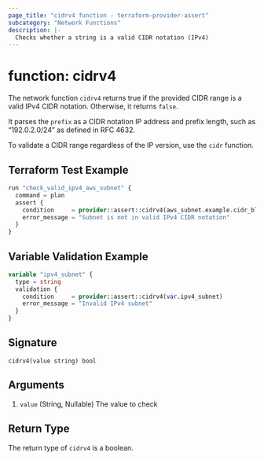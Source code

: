 ```yaml
---
page_title: "cidrv4 function - terraform-provider-assert"
subcategory: "Network Functions"
description: |-
  Checks whether a string is a valid CIDR notation (IPv4)
---
```


# function: cidrv4



The network function `cidrv4` returns true if the provided CIDR range is a valid IPv4 CIDR notation. Otherwise, it returns `false`.

It parses the `prefix` as a CIDR notation IP address and prefix length, such as “192.0.2.0/24” as defined in RFC 4632.

To validate a CIDR range regardless of the IP version, use the `cidr` function.

## Terraform Test Example

```terraform
run "check_valid_ipv4_aws_subnet" {
  command = plan
  assert {
    condition     = provider::assert::cidrv4(aws_subnet.example.cidr_block)
    error_message = "Subnet is not in valid IPv4 CIDR notation"
  }
}
```

## Variable Validation Example

```terraform
variable "ipv4_subnet" {
  type = string
  validation {
    condition     = provider::assert::cidrv4(var.ipv4_subnet)
    error_message = "Invalid IPv4 subnet"
  }
}
```

## Signature

<!-- signature generated by tfplugindocs -->
```text
cidrv4(value string) bool
```

## Arguments

<!-- arguments generated by tfplugindocs -->
1. `value` (String, Nullable) The value to check


## Return Type

The return type of `cidrv4` is a boolean.
